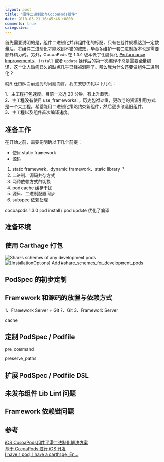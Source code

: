 ```yaml
---
layout: post
title: "组件二进制化与CocoaPods插件"
date: 2018-03-21 16:45:46 +0800
comments: true
categories: 
---
```


首先需要说明的是，组件二进制化并非组件化的标配，只有在组件规模达到一定数量后，将组件二进制化才能收到不错的成效，毕竟多维护一套二进制版本也是需要额外精力的。另外，CocoaPods 在 1.3.0 版本做了性能优化  [Performance Improvements](http://blog.cocoapods.org/CocoaPods-1.3.0/)，`install` 或者 `update` 操作后的第一次编译不总是需要全量编译，这个让人诟病已久的缺点几乎已经被消除了。那么我为什么还要做组件二进制化？<br>

就所在团队当前遇到的问题而言，我主要想优化以下几点：

1、主工程打包速度。目前一次近 20 分钟，有上升趋势。<br>
2、主工程没有使用 use_frameworks! ，历史包袱过重，更改老的资源引用方式是一个大工程。希望能用二进制化策略约束新组件，然后逐步改造旧组件。<br>
3、主工程以及组件首次编译速度。<br>



<!--more-->


## 准备工作
在开始之前，需要先明确以下几个前提：

- 使用 static framework
- 源码

1. static framework、dynamic framework、static library ？
2. 二进制、源码共存方式
1. 两种依赖方式的切换
2. pod cache 缓存干扰
3. 源码、二进制配置同步
4. subspec 依赖处理



cocoapods 1.3.0 pod install / pod update 优化了编译
<!--more-->

## 准备环境


## 使用 Carthage 打包

![Shares schemes of any development pods](https://github.com/CocoaPods/CocoaPods/pull/3600)
![[InstallationOptions] Add #share_schemes_for_development_pods](https://github.com/CocoaPods/CocoaPods/pull/5254)

## PodSpec 的初步定制


## Framework 和源码的放置与依赖方式

1、Framework Server + Git
2、Git
3、Framework Server



cache


## 定制 PodSpec / Podfile

pre_command

preserve_paths

## 扩展 PodSpec / Podfile DSL

## 未发布组件 Lib Lint 问题

## Framework 依赖链问题

## 参考

[iOS CocoaPods组件平滑二进制化解决方案](https://www.jianshu.com/p/5338bc626eaf)<br>
[基于 CocoaPods 进行 iOS 开发](https://blog.dianqk.org/2017/05/01/dev-on-pod/)<br>
[I have a pod, I have a carthage, En...](https://mp.weixin.qq.com/s/wV68OWGB3fiWc1hJW-o59g)

